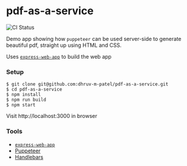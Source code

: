 # pdf-as-a-service

![CI Status](https://github.com/dhruv-m-patel/pdf-as-a-service/workflows/Continuous%20Integration/badge.svg)

Demo app showing how `puppeteer` can be used server-side to generate beautiful pdf, straight up using HTML and CSS.

Uses [`express-web-app`](https://github.com/dhruv-m-patel/express-web-app) to build the web app

### Setup

```
$ git clone git@github.com:dhruv-m-patel/pdf-as-a-service.git
$ cd pdf-as-a-service
$ npm install
$ npm run build
$ npm start
```

Visit http://localhost:3000 in browser

### Tools

- [`express-web-app`](https://github.com/dhruv-m-patel/express-web-app)
- [Puppeteer](https://pptr.dev)
- [Handlebars](https://handlebarsjs.com/)
